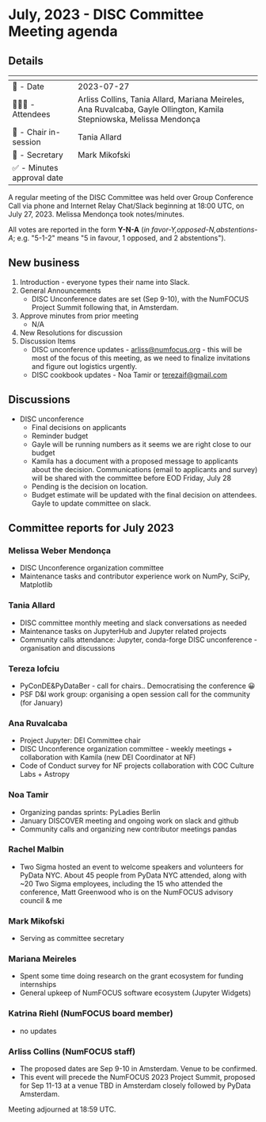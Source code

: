 # July, 2023 - DISC Committee Meeting agenda

## Details

| <!-- -->    | <!-- -->    |
|-----------|---|
| 📅 - Date | 2023-07-27 |
| 🙋🏽‍♀️ - Attendees | Arliss Collins, Tania Allard, Mariana Meireles, Ana Ruvalcaba, Gayle Ollington, Kamila Stepniowska, Melissa Mendonça |
| 💬 - Chair in-session | Tania Allard  |
| 📝 - Secretary | Mark Mikofski  |
| ✅ - Minutes approval date |   |

A regular meeting of the DISC Committee was held over Group Conference Call via phone and Internet Relay Chat/Slack beginning at 18:00 UTC, on July 27, 2023. Melissa Mendonça took notes/minutes.

All votes are reported in the form **Y-N-A** (*in favor-Y‚opposed-N‚abstentions-A*; e.g. "5-1-2" means "5 in favour, 1 opposed, and 2 abstentions").

## New business

1. Introduction - everyone types their name into Slack.
1. General Announcements
    * DISC Unconference dates are set (Sep 9-10), with the NumFOCUS Project Summit following that, in Amsterdam.
1. Approve minutes from prior meeting
    * N/A
1. New Resolutions for discussion
1. Discussion Items
    * DISC unconference updates - arliss@numfocus.org - this will be most of the focus of this meeting, as we need to finalize invitations and figure out logistics urgently.
    * DISC cookbook updates - Noa Tamir or terezaif@gmail.com 

## Discussions

* DISC unconference
    * Final decisions on applicants
    * Reminder budget
    * Gayle will be running numbers as it seems we are right close to our budget 
    * Kamila has a document with a proposed message to applicants about the decision. Communications (email to applicants and survey) will be shared with the committee before EOD Friday, July 28
    * Pending is the decision on location.
    * Budget estimate will be updated with the final decision on attendees. Gayle to update committee on slack.


## Committee reports for July 2023

### Melissa Weber Mendonça
* DISC Unconference organization committee
* Maintenance tasks and contributor experience work on NumPy, SciPy, Matplotlib

### Tania Allard 
* DISC committee monthly meeting and slack conversations as needed 
* Maintenance tasks on JupyterHub and Jupyter related projects
* Community calls attendance: Jupyter, conda-forge
DISC unconference - organisation and discussions

### Tereza Iofciu
* PyConDE&PyDataBer - call for chairs.. Democratising the conference 😀
* PSF D&I work group: organising a open session call for the community (for January)

### Ana Ruvalcaba
* Project Jupyter: DEI Committee chair
* DISC Unconference organization committee - weekly meetings + collaboration with Kamila (new DEI Coordinator at NF)
* Code of Conduct survey for NF projects collaboration with COC Culture Labs + Astropy

### Noa Tamir
* Organizing pandas sprints: PyLadies Berlin
* January DISCOVER meeting and ongoing work on slack and github
* Community calls and organizing new contributor meetings pandas

### Rachel Malbin
* Two Sigma hosted an event to welcome speakers and volunteers for PyData NYC. About 45 people from PyData NYC attended, along with ~20 Two Sigma employees, including the 15  who attended the conference,  Matt Greenwood who is on the NumFOCUS advisory council & me

### Mark Mikofski
* Serving as committee secretary

### Mariana Meireles
* Spent some time doing research on the grant ecosystem for funding internships
* General upkeep of NumFOCUS software ecosystem (Jupyter Widgets)

### Katrina Riehl (NumFOCUS board member)
* no updates

### Arliss Collins (NumFOCUS staff)
* The proposed dates are Sep 9-10 in Amsterdam.  Venue to be confirmed.
* This event will precede the NumFOCUS 2023 Project Summit, proposed for Sep 11-13 at a venue TBD in Amsterdam closely followed by PyData Amsterdam.

Meeting adjourned at 18:59 UTC.
